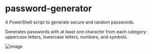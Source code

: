# password-generator
A PowerShell script to generate secure and random passwords.

Generates passwords with at least one character from each category: uppercase letters, lowercase letters, numbers, and symbols.

![image](https://github.com/atalayka/password-generator/assets/58311022/235a4b3d-e69e-4889-ad00-f557eda1f8d1)

